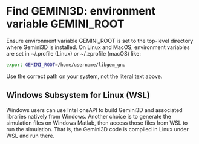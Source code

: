 # Find GEMINI3D: environment variable GEMINI_ROOT

Ensure environment variable GEMINI_ROOT is set to the top-level directory where Gemini3D is installed.
On Linux and MacOS, environment variables are set in ~/.profile (Linux) or ~/.zprofile (macOS) like:

```sh
export GEMINI_ROOT=/home/username/libgem_gnu
```

Use the correct path on your system, not the literal text above.

## Windows Subsystem for Linux (WSL)

Windows users can use Intel oneAPI to build Gemini3D and associated libraries natively from Windows.
Another choice is to generate the simulation files on Windows Matlab, then access those files from WSL to run the simulation.
That is, the Gemini3D code is compiled in Linux under WSL and run there.
